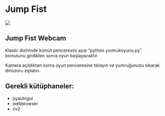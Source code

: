 # Jump Fist
![](https://media.giphy.com/media/w85QqVSEGyioxBqre7/giphy.gif)  

## Jump Fist Webcam

Klasör dizininde komut penceresini açıp "python yumrukoyunu.py" komutunu girdikten sonra oyun başlayacaktır.

Kamera açıldıktan sonra oyun penceresine tıklayın ve yumruğunuzu sıkarak dinozoru zıplatın.

## Gerekli kütüphaneler:

* pyautogui  
* webbrowser  
* cv2  


